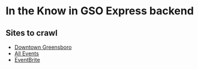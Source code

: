 # In the Know in GSO Express backend

## Sites to crawl
* [Downtown Greensboro](https://www.downtowngreensboro.org/events/)
* [All Events](https://allevents.in/greensboro/this-weekend)
* [EventBrite](https://www.eventbrite.com/d/nc--greensboro/events/)